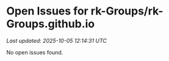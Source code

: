 # Open Issues for rk-Groups/rk-Groups.github.io

*Last updated: 2025-10-05 12:14:31 UTC*

No open issues found.
